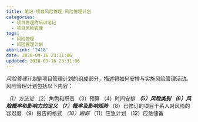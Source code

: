 ```yaml
---
title: 笔记-项目风险管理-风险管理计划
categories:
  - 项目管理的培训笔记
  - 项目风险管理
tags:
  - 风险管理
  - 风险管理计划
abbrlink: '2418'
date: 2020-09-16 23:31:06
updated: 2020-09-16 23:31:06
---
```


*风险管理计划*是项目管理计划的组成部分，描述将如何安排与实施风险管理活动。风险管理计划包括以下内容：

*（1）方法论*
（2）角色和职责
（3）预算
（4）时间安排
***（5）风险类别***
***（6）风险概率和影响力的定义***
***（7）概率及影响矩阵***
（8）已修订的项目干系人对风险的容忍度
（9）报告的格式
*（10）跟踪*
（11）应急计划
（12）应急储备
